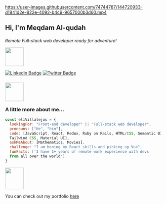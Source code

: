 
https://user-images.githubusercontent.com/74744787/144720933-d1841d2e-822e-4092-b4c9-9657000b3d60.mp4


<h2>Hi, I'm Meqdam Al-qudah </a></p> </h2>


<p><em>Remote Full-stack web developer ready for adventure!</em></a></p></p>

<img src="https://media1.giphy.com/media/u2pmTWUi0MXjyrMaVj/giphy.webp?cid=dda24d50xxvlovlan64bchuwc6jmwf9ygncg4sumpmsgsama&rid=giphy.webp&ct=g" width="60">

[![Linkedin Badge](https://img.shields.io/badge/-Ellie%20Villalejos-blue?style=flat-square&logo=Linkedin&logoColor=white&link=https://www.linkedin.com/in/ellievillalejos/)](https://www.linkedin.com/in/meqdam-al-qudah-7514a21b5)
[![Twitter Badge](https://img.shields.io/badge/-@miss_elliev_-1ca0f1?style=flat-square&labelColor=1ca0f1&logo=twitter&logoColor=white&link=https://twitter.com/miss_elliev)](https://twitter.com/MeqdamQudah)

### <img src="https://media2.giphy.com/media/ln7z2eWriiQAllfVcn/giphy.gif?cid=790b76116ec80f6dc86bd2625f7e9f84186c0a419138cafe&rid=giphy.gif&ct=s" width="60" ><p><a href="https://giphy.com/stickers/devrock-javascript-edr-escueladevrock-ln7z2eWriiQAllfVcn"></a></p> A little more about me...  

```javascript
const eliVillalejos = {
  lookingFor: "Front-end developer" || "Full-stack web developer",
  pronouns: ["He", "him"],
  code: [JavaScript, React, Redux, Ruby on Rails, HTML/CSS, Semantic UI, Bootstrap, 
  Tailwind CSS, Material UI],
  askMeAbout: [Mathematics, Movies],
  challenge: "I am honing my React skills and picking up Vue",
  funFacts: ['I have 1+ years of remote work experience with devs 
  from all over the world']
}
```
 <img src="https://media2.giphy.com/media/QssGEmpkyEOhBCb7e1/giphy.gif?cid=ecf05e47pkkpxlegs44r1fbegu74ltscfjtpltyxb5in7i29&rid=giphy.gif&ct=s" width="60" height ="70">
 
<p>You can check out my portfolio <a href="https://meqdamalqudah.github.io/Portfolio-setup-and-mobile-version-skeleton/">here</a></p>
<!--
**MeqdamAlqudah/MeqdamAlqudah** is a ✨ _special_ ✨ repository because its `README.md` (this file) appears on your GitHub profile.

Here are some ideas to get you started:

- 🔭 I’m currently at Microverse
- 👯 I’m looking to collaborate on Github
- 💬 Ask me about JavaScript
- 😄 Pronouns: He,him
-->

### Project Links
-Conference-page : https://meqdamalqudah.github.io/Conference-page-project/
-To Do List: https://github.com/MeqdamAlqudah/To-Do-List
-Awesome books: https://github.com/MeqdamAlqudah/Awesome-books
